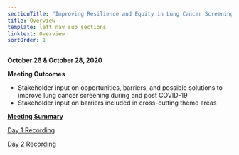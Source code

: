 ```yaml
---
sectionTitle: "Improving Resilience and Equity in Lung Cancer Screening:  Lessons from COVID-19 and Beyond"
title: Overview
template: left_nav_sub_sections
linktext: Overview
sortOrder: 1
---
```


**October 26 & October 28, 2020**

**Meeting Outcomes**

- Stakeholder input on opportunities, barriers, and possible solutions to improve lung cancer screening during and post COVID-19
- Stakeholder input on barriers included in cross-cutting theme areas

<p><strong><a class="pdf-icon" href="https://deainfo.nci.nih.gov/advisory/pcp/pcp1020/summary.pdf">Meeting Summary</a></strong></p>

[Day 1 Recording](https://nci.rev.vbrick.com/#/videos/bed7e8d1-39c3-4ef9-a0c7-b1454ecccde1)

[Day 2 Recording](https://nci.rev.vbrick.com/#/videos/70efefe1-0742-44d3-b42f-6f68abc858bb)